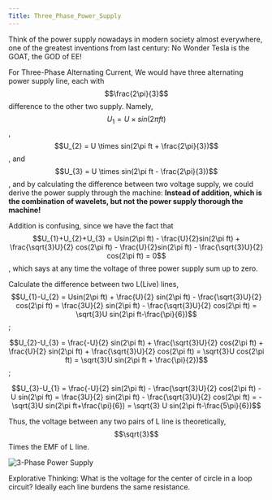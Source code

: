 ```yaml
---
Title: Three_Phase_Power_Supply
---
```


<link rel="stylesheet" href="https://cdn.jsdelivr.net/npm/katex@0.15.1/dist/katex.min.css" integrity="sha384-R4558gYOUz8mP9YWpZJjofhk+zx0AS11p36HnD2ZKj/6JR5z27gSSULCNHIRReVs" crossorigin="anonymous">
<script defer src="https://cdn.jsdelivr.net/npm/katex@0.15.1/dist/katex.min.js" integrity="sha384-z1fJDqw8ZApjGO3/unPWUPsIymfsJmyrDVWC8Tv/a1HeOtGmkwNd/7xUS0Xcnvsx" crossorigin="anonymous"></script>
<script defer src="https://cdn.jsdelivr.net/npm/katex@0.15.1/dist/contrib/auto-render.min.js" integrity="sha384-+XBljXPPiv+OzfbB3cVmLHf4hdUFHlWNZN5spNQ7rmHTXpd7WvJum6fIACpNNfIR" crossorigin="anonymous"
    onload="renderMathInElement(document.body);"></script>

Think of the power supply nowadays in modern society almost everywhere, one of the greatest inventions from last century: No Wonder Tesla is the GOAT, the GOD of EE!

For Three-Phase Alternating Current, We would have three alternating power supply line, each with $$\frac{2\pi}{3}$$ difference to the other two supply.
Namely, $$U_{1} = U \times sin(2\pi ft)$$, $$U_{2} = U \times sin(2\pi ft + \frac{2\pi}{3})$$, and $$U_{3} = U \times sin(2\pi ft - \frac{2\pi}{3})$$, and by calculating the difference between two voltage supply, we could derive the power supply through the machine: **Instead of addition, which is the combination of wavelets, but not the power supply thorough the machine!**

Addition is confusing, since we have the fact that 
$$U_{1}+U_{2}+U_{3} = Usin(2\pi ft) - \frac{U}{2}sin(2\pi ft) + \frac{\sqrt{3}U}{2} cos(2\pi ft) - \frac{U}{2}sin(2\pi ft) - \frac{\sqrt{3}U}{2} cos(2\pi ft) 
= 0$$, 
which says at any time the voltage of three power supply sum up to zero.

Calculate the difference between two L(Live) lines, 
$$U_{1}-U_{2} = Usin(2\pi ft) + \frac{U}{2} sin(2\pi ft) - \frac{\sqrt{3}U}{2} cos(2\pi ft) 
=  \frac{3U}{2} sin(2\pi ft) - \frac{\sqrt{3}U}{2} cos(2\pi ft) 
= \sqrt{3}U sin(2\pi ft-\frac{\pi}{6})$$; 

$$U_{2}-U_{3} 
= \frac{-U}{2} sin(2\pi ft) + \frac{\sqrt{3}U}{2} cos(2\pi ft) + \frac{U}{2} sin(2\pi ft) + \frac{\sqrt{3}U}{2} cos(2\pi ft) 
= \sqrt{3}U cos(2\pi ft) 
= \sqrt{3}U sin(2\pi ft + \frac{\pi}{2})$$; 

$$U_{3}-U_{1} 
= \frac{-U}{2} sin(2\pi ft) - \frac{\sqrt{3}U}{2} cos(2\pi ft) - U sin(2\pi ft) 
= \frac{3U}{2} sin(2\pi ft) - \frac{\sqrt{3}U}{2} cos(2\pi ft) 
= -\sqrt{3}U sin(2\pi ft+\frac{\pi}{6}) 
= \sqrt{3} U sin(2\pi ft-\frac{5\pi}{6})$$

Thus, the voltage between any two pairs of L line is theoretically, $$\sqrt{3}$$ Times the EMF of L line.

 ![3-Phase Power Supply](https://upload.wikimedia.org/wikipedia/commons/thumb/4/48/3_Phase_Power_Connected_to_Wye_Load.svg/2560px-3_Phase_Power_Connected_to_Wye_Load.svg.png)

Explorative Thinking: What is the voltage for the center of circle in a loop circuit? Ideally each line burdens the same resistance. 

